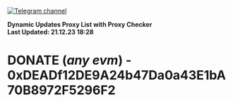 [![Telegram channel](https://img.shields.io/endpoint?url=https://runkit.io/damiankrawczyk/telegram-badge/branches/master?url=https://t.me/n4z4v0d)](https://t.me/n4z4v0d) 

**Dynamic Updates Proxy List with Proxy Checker**  
**Last Updated: 21.12.23 18:28**

# DONATE (_any evm_) - 0xDEADf12DE9A24b47Da0a43E1bA70B8972F5296F2

